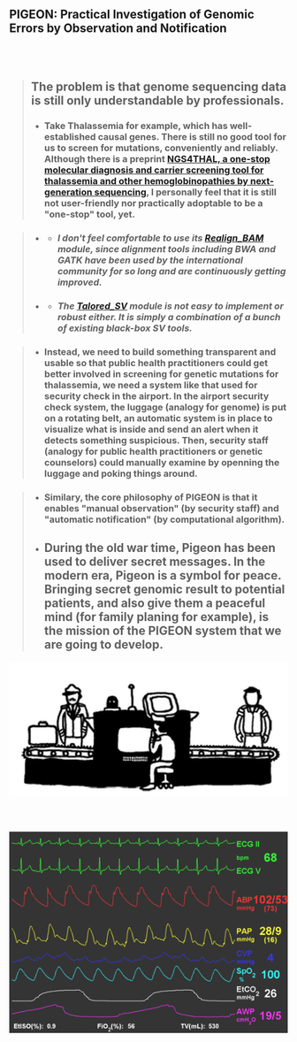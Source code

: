 
## PIGEON: Practical Investigation of Genomic Errors by Observation and Notification

<br/><br/>

> ## The problem is that genome sequencing data is still only understandable by professionals.   
> - ### Take Thalassemia for example, which has well-established causal genes. There is still no good tool for us to screen for mutations, conveniently and reliably. Although there is a preprint [NGS4THAL, a one-stop molecular diagnosis and carrier screening tool for thalassemia and other hemoglobinopathies by next-generation sequencing](https://www.researchsquare.com/article/rs-542196/v1), I personally feel that it is still not user-friendly nor practically adoptable to be a "one-stop" tool, yet.

> - - ### _I don't feel comfortable to use its [Realign_BAM](https://github.com/JavenCao) module, since alignment tools including BWA and GATK have been used by the international community for so long and are continuously getting improved._
> - - ### _The [Talored_SV](https://github.com/JavenCao) module is not easy to implement or robust either. It is simply a combination of a bunch of existing black-box SV tools._

> - ### Instead, we need to build something transparent and usable so that public health practitioners could get better involved in screening for genetic mutations for thalassemia, we need a system like that used for security check in the airport. In the airport security check system, the luggage (analogy for genome) is put on a rotating belt, an automatic system is in place to visualize what is inside and send an alert when it detects something suspicious. Then, security staff (analogy for public health practitioners or genetic counselors) could manually examine by openning the luggage and poking things around.

> - ### Similary, the core philosophy of PIGEON is that it enables "manual observation" (by security staff) and "automatic notification" (by computational algorithm). 
> - ## During the old war time, Pigeon has been used to deliver secret messages. In the modern era, Pigeon is a symbol for peace. Bringing secret genomic result to potential patients, and also give them a peaceful mind (for family planing for example), is the mission of the PIGEON system that we are going to develop.

![security](./images/security.gif)

<br/><br/>  


![ECG](./images/ecg.gif)

<br/><br/>   